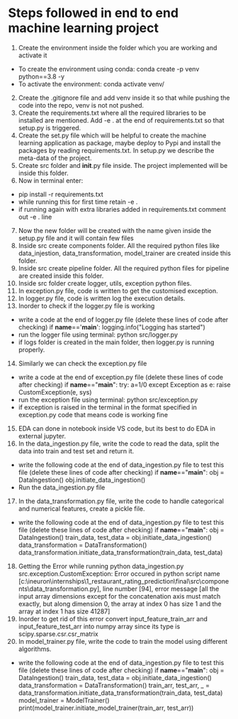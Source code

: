 # Steps followed in end to end machine learning project
1) Create the environment inside the folder which you are working and activate it
* To create the environment using conda:
conda create -p venv python==3.8 -y
* To activate the environment:
conda activate venv/
2) Create the .gitignore file and add venv inside it so that while pushing the code into the repo, venv is not not pushed.
3) Create the requirements.txt where all the required libraries to be installed are mentioned.
Add -e . at the end of requirements.txt so that setup.py is triggered.
4) Create the set.py file which will be helpful to create the machine learning application as package, maybe deploy to Pypi and install the packages by reading requirements.txt. In setup.py we describe the meta-data of the project.
5) Create src folder and __init__.py file inside. The project implemented will be inside this folder.
6) Now in terminal enter:
* pip install -r requirements.txt
* while running this for first time retain -e .
* if running again with extra libraries added in requirements.txt comment out -e . line
7) Now the new folder will be created with the name given inside the setup.py file and it will contain few files
8) Inside src create components folder. All the required python files like data_injestion, data_transformation, model_trainer are created inside this folder.
9) Inside src create pipeline folder. All the required python files for pipeline are created inside this folder.
10) Inside src folder create logger, utils, exception python files.
11) In exception.py file, code is written to get the customised exception.
12) In logger.py file, code is written log the execution details.
13) Inorder to check if the logger.py file is working 
* write a code at the end of logger.py file (delete these lines of code after checking)
if __name__=='__main__':
    logging.info("Logging has started")
* run the logger file using terminal: python src/logger.py
* if logs folder is created in the main folder, then logger.py is running properly.
14) Similarly we can check the exception.py file 
* write a code at the end of exception.py file (delete these lines of code after checking)
if __name__=="__main__":
    try:
        a=1/0
    except Exception as e:
        raise CustomException(e, sys)
* run the exception file using terminal: python src/exception.py
* if exception is raised in the terminal in the format specified in exception.py code that means code is working fine
15) EDA can done in notebook inside VS code, but its best to do EDA in external jupyter.
16) In the data_ingestion.py file, write the code to read the data, split the data into train and test set and return it.
* write the following code at the end of data_ingestion.py file to test this file (delete these lines of code after checking)
if __name__=="__main__":
    obj = DataIngestion()
    obj.initiate_data_ingestion()
* Run the data_ingestion.py file
17) In the data_transformation.py file, write the code to handle categorical and numerical features, create a pickle file.
* write the following code at the end of data_ingestion.py file to test this file (delete these lines of code after checking)
if __name__=="__main__":
    obj = DataIngestion()
    train_data, test_data = obj.initiate_data_ingestion()
    data_transformation = DataTransformation()
    data_transformation.initiate_data_transformation(train_data, test_data)
18) Getting the Error while running python data_ingestion.py
src.exception.CustomException: Error occured in python script name [c:\ineuron\internships\1_restaurant_rating_prediction\final\src\components\data_transformation.py], line number [94], error message [all the input array dimensions except for the concatenation axis must match exactly, but along dimension 0, the array at index 0 has size 1 and the array at index 1 has size 41287]
19) Inorder to get rid of this error convert input_feature_train_arr and input_feature_test_arr into numpy array since its type is scipy.sparse.csr.csr_matrix
20) In model_trainer.py file, write the code to train the model using different algorithms.
* write the following code at the end of data_ingestion.py file to test this file (delete these lines of code after checking)
if __name__=="__main__":
    obj = DataIngestion()
    train_data, test_data = obj.initiate_data_ingestion()
    data_transformation = DataTransformation()
    train_arr, test_arr, _ = data_transformation.initiate_data_transformation(train_data, test_data)
    model_trainer = ModelTrainer()
    print(model_trainer.initiate_model_trainer(train_arr, test_arr))
